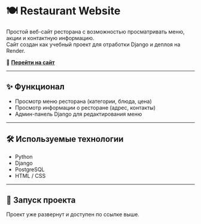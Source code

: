 # 🍽 Restaurant Website

Простой веб-сайт ресторана с возможностью просматривать меню, акции и контактную информацию.  
Сайт создан как учебный проект для отработки Django и деплоя на Render.

🔗 **[Перейти на сайт](https://petproject-o0um.onrender.com/)**

---

## ✨ Функционал
- Просмотр меню ресторана (категории, блюда, цена)
- Просмотр информации о ресторане (адрес, контакты)
- Админ-панель Django для редактирования меню

---

## 🛠 Используемые технологии
- Python 
- Django
- PostgreSQL
- HTML / CSS 

---

## 🚀 Запуск проекта

Проект уже развернут и доступен по ссылке выше.  



